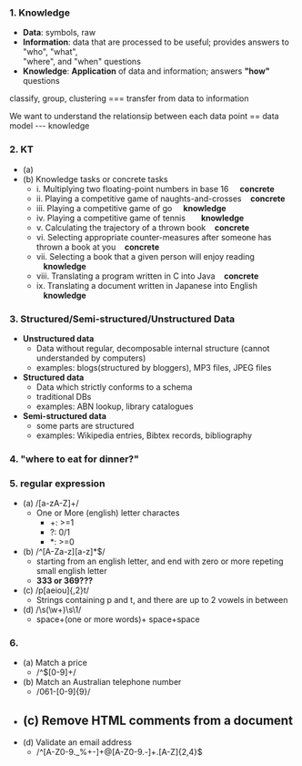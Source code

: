 ### 1. Knowledge
+ **Data**: symbols, raw 
+ **Information**: data that are processed to be useful; provides answers to "who", "what",  
"where", and "when" questions
+ **Knowledge**: **Application** of data and information; answers **"how"** questions 

classify, group, clustering === transfer from data to information

We want to understand the relationsip between each data point == data model --- knowledge

### 2. KT
+ (a)
+ (b) Knowledge tasks or concrete tasks
  - i. Multiplying two floating-point numbers in base 16 &nbsp;&nbsp;&nbsp;  **concrete**
  - ii. Playing a competitive game of naughts-and-crosses   &nbsp;&nbsp;&nbsp;**concrete**
  - iii. Playing a competitive game of go  &nbsp;&nbsp;&nbsp; **knowledge**
  - iv. Playing a competitive game of tennis    &nbsp;&nbsp;&nbsp;&nbsp;&nbsp;&nbsp;**knowledge**
  - v. Calculating the trajectory of a thrown book    &nbsp;&nbsp;&nbsp;**concrete**
  - vi. Selecting appropriate counter-measures after someone has thrown a book at you &nbsp;&nbsp;&nbsp;**concrete**
  - vii. Selecting a book that a given person will enjoy reading    &nbsp;&nbsp;&nbsp;**knowledge**
  - viii. Translating a program written in C into Java  &nbsp;&nbsp;&nbsp;**concrete**
  - ix. Translating a document written in Japanese into English   &nbsp;&nbsp;&nbsp;**knowledge**
  
### 3. Structured/Semi-structured/Unstructured Data
+ **Unstructured data**
  - Data without regular, decomposable internal structure (cannot understanded by computers)
  - examples: blogs(structured by bloggers), MP3 files, JPEG files
+ **Structured data**
  - Data which strictly conforms to a schema
  - traditional DBs
  - examples: ABN lookup, library catalogues
+ **Semi-structured data**
  - some parts are structured 
  - examples: Wikipedia entries, Bibtex records, bibliography
  
### 4. "where to eat for dinner?"

### 5. regular expression
+ (a) /[a-zA-Z]+/
  - One or More (english) letter charactes
    - +: >=1
    - ?: 0/1
    - *: >=0
+ (b) /^[A-Za-z][a-z]*$/
  - starting from an english letter, and end with zero or more repeting small english letter
  - **333 or 369???**
+ (c) /p[aeiou]{,2}t/
  - Strings containing p and t, and there are up to 2 vowels in between
+ (d) /\s(\w+)\s\1/
  - space+(one or more words)+ space+space

### 6. 
+ (a) Match a price
  - /^\$[0-9]+/
+ (b) Match an Australian telephone number
  - /061-[0-9]{9}/
+ (c) Remove HTML comments from a document
  - 
+ (d) Validate an email address
  - /^[A-Z0-9._%+-]+@[A-Z0-9.-]+\.[A-Z]{2,4}$

